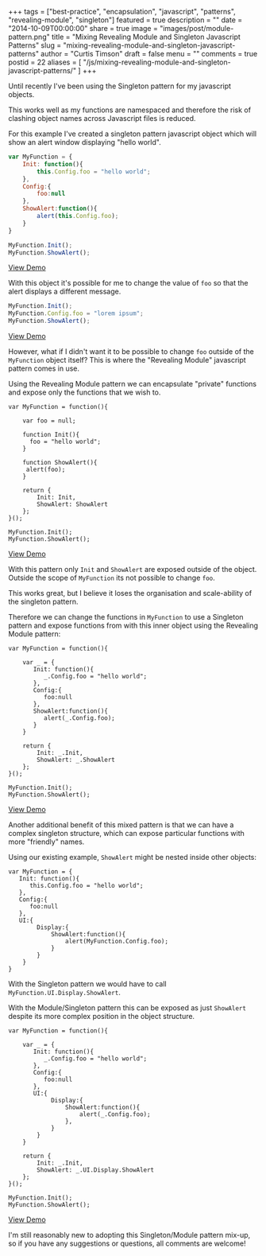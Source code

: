 +++
tags = ["best-practice", "encapsulation", "javascript", "patterns", "revealing-module", "singleton"]
featured = true
description = ""
date = "2014-10-09T00:00:00"
share = true
image = "images/post/module-pattern.png"
title = "Mixing Revealing Module and Singleton Javascript Patterns"
slug = "mixing-revealing-module-and-singleton-javascript-patterns"
author = "Curtis Timson"
draft = false
menu = ""
comments = true
postid = 22
aliases = [
    "/js/mixing-revealing-module-and-singleton-javascript-patterns/"
]
+++

Until recently I've been using the Singleton pattern for my javascript objects.

This works well as my functions are namespaced and therefore the risk of clashing object names across Javascript files is reduced.

For this example I've created a singleton pattern javascript object which will show an alert window displaying "hello world".

```js
var MyFunction = {
    Init: function(){
        this.Config.foo = "hello world";
    },
    Config:{
        foo:null
    },
    ShowAlert:function(){
        alert(this.Config.foo);
    }
}

MyFunction.Init();
MyFunction.ShowAlert();
```

[View Demo][1]

With this object it's possible for me to change the value of `foo` so that the alert displays a different message.

```js
MyFunction.Init();
MyFunction.Config.foo = "lorem ipsum";
MyFunction.ShowAlert();
```

[View Demo][2]

However, what if I didn't want it to be possible to change `foo` outside of the `MyFunction` object itself? This is where the "Revealing Module" javascript pattern comes in use.

Using the Revealing Module pattern we can encapsulate "private" functions and expose only the functions that we wish to.

    var MyFunction = function(){

        var foo = null;

        function Init(){
          foo = "hello world";   
        }

        function ShowAlert(){
         alert(foo);   
        }

        return {
            Init: Init,
            ShowAlert: ShowAlert
        };
    }();

    MyFunction.Init();
    MyFunction.ShowAlert();

[View Demo][3]

With this pattern only `Init` and `ShowAlert` are exposed outside of the object. Outside the scope of `MyFunction` its not possible to change `foo`.

This works great, but I believe it loses the organisation and scale-ability of the singleton pattern.

Therefore we can change the functions in `MyFunction` to use a Singleton pattern and expose functions from with this inner object using the Revealing Module pattern:

    var MyFunction = function(){

        var _ = {
           Init: function(){
              _.Config.foo = "hello world";
           },
           Config:{
              foo:null
           },
           ShowAlert:function(){
              alert(_.Config.foo);
           }
        }

        return {
            Init: _.Init,
            ShowAlert: _.ShowAlert
        };
    }();

    MyFunction.Init();
    MyFunction.ShowAlert();

[View Demo][4]

Another additional benefit of this mixed pattern is that we can have a complex singleton structure, which can expose particular functions with more "friendly" names.

Using our existing example, `ShowAlert` might be nested inside other objects:

    var MyFunction = {
       Init: function(){
          this.Config.foo = "hello world";
       },
       Config:{
          foo:null
       },
       UI:{
            Display:{
                ShowAlert:function(){
                    alert(MyFunction.Config.foo);
                }
            }
        }
    }

With the Singleton pattern we would have to call `MyFunction.UI.Display.ShowAlert`.

With the Module/Singleton pattern this can be exposed as just `ShowAlert` despite its more complex position in the object structure.

    var MyFunction = function(){

        var _ = {
           Init: function(){
              _.Config.foo = "hello world";
           },
           Config:{
              foo:null
           },
           UI:{
                Display:{
                    ShowAlert:function(){
                        alert(_.Config.foo);
                    },
                }
            }
        }

        return {
            Init: _.Init,
            ShowAlert: _.UI.Display.ShowAlert
        };
    }();

    MyFunction.Init();
    MyFunction.ShowAlert();

[View Demo][5]

I'm still reasonably new to adopting this Singleton/Module pattern mix-up, so if you have any suggestions or questions, all comments are welcome!


  [1]: http://jsfiddle.net/4ooz9okd/
  [2]: http://jsfiddle.net/4ooz9okd/1/
  [3]: http://jsfiddle.net/4ooz9okd/2/
  [4]: http://jsfiddle.net/4ooz9okd/3/
  [5]: http://jsfiddle.net/4ooz9okd/4/
